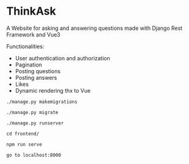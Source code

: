 # ThinkAsk
A Website for asking and answering questions made with Django Rest Framework and Vue3

Functionalities:
- User authentication and authorization
- Pagination
- Posting questions
- Posting answers
- Likes
- Dynamic rendering thx to Vue

`./manage.py makemigrations`

`./manage.py migrate`

`./manage.py runserver`

`cd frontend/`

`npm run serve`


`go to localhost:8000`
